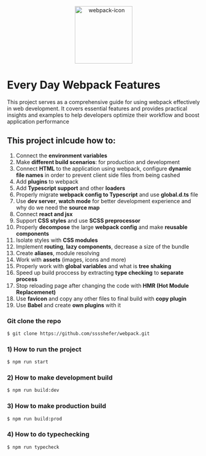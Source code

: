 <p align="center"><img src="https://github.com/sssshefer/webpack/assets/63253440/06fcf7d0-9dce-4f60-99ef-1683c4552170" alt="webpack-icon" height="150"><p/>

# Every Day Webpack Features  


This project serves as a comprehensive guide for using webpack effectively in web development. It covers essential features and provides practical insights and examples to help developers optimize their workflow and boost application performance

## This project inlcude how to:

1) Connect the **environment variables**
2) Make **different build scenarios**: for production and development 
3) Connect **HTML** to the application using webpack, configure **dynamic file names** in order to prevent client side files from being cashed
4) Add **plugins** to webpack
5) Add **Typescript support** and other **loaders** 
6) Properly migrate **webpack config to Typescript** and use **global.d.ts** file 
7) Use **dev server**, **watch mode** for better development experience and why do we need the **source map**
8) Connect **react and jsx** 
9) Support **CSS styles** and use **SCSS preprocessor** 
10) Properly **decompose** the large **webpack config** and make **reusable components**
11) Isolate styles with **CSS modules**
12) Implement **routing**, **lazy components**, decrease a size of the bundle
13) Create **aliases**, module resolving
14) Work with **assets** (images, icons and more)
15) Properly work with **global variables** and what is **tree shaking**
16) Speed up build proccess by extracting **type checking** to **separate process**
17) Stop reloading page after changing the code with **HMR (Hot Module Replacemenet)**
18) Use **favicon** and copy any other files to final build with **copy plugin**
19) Use **Babel** and create **own plugins** with it
    
### Git clone the repo 
```bash
$ git clone https://github.com/sssshefer/webpack.git
```

### 1) How to run the project 
```bash
$ npm run start
```

### 2) How to make development build
```bash
$ npm run build:dev
```

### 3) How to make production build
```bash
$ npm run build:prod
```


### 4) How to do typechecking
```bash
$ npm run typecheck
```
